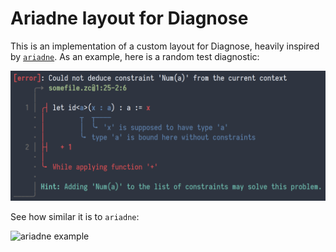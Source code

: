 # Ariadne layout for Diagnose

This is an implementation of a custom layout for Diagnose, heavily inspired by [`ariadne`](https://github.com/zesterer/ariadne).
As an example, here is a random test diagnostic:

![real world example](../assets/real-world-example-unicode.png)

See how similar it is to `ariadne`:

![ariadne example](https://raw.githubusercontent.com/zesterer/ariadne/12759f0b5caa3963de73b899a6bbd9010d0a76f1/misc/example.png)
